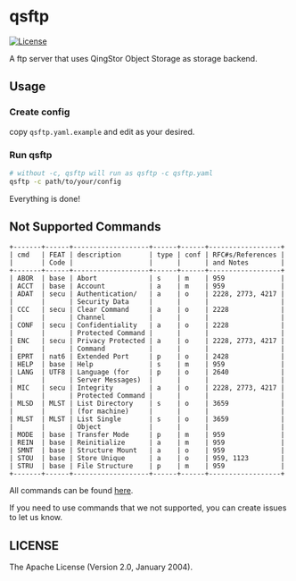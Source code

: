 # qsftp

[![License](http://img.shields.io/badge/license-apache%20v2-blue.svg)](https://github.com/yunify/qsftp/blob/master/LICENSE)

A ftp server that uses QingStor Object Storage as storage backend.

## Usage

### Create config

copy `qsftp.yaml.example` and edit as your desired.

### Run qsftp

```bash
# without -c, qsftp will run as qsftp -c qsftp.yaml
qsftp -c path/to/your/config
```

Everything is done!

## Not Supported Commands

```
+-------+------+-------------------+------+------+------------------+
| cmd   | FEAT | description       | type | conf | RFC#s/References |
|       | Code |                   |      |      | and Notes        |
+-------+------+-------------------+------+------+------------------+
| ABOR  | base | Abort             | s    | m    | 959              |
| ACCT  | base | Account           | a    | m    | 959              |
| ADAT  | secu | Authentication/   | a    | o    | 2228, 2773, 4217 |
|       |      | Security Data     |      |      |                  |
| CCC   | secu | Clear Command     | a    | o    | 2228             |
|       |      | Channel           |      |      |                  |
| CONF  | secu | Confidentiality   | a    | o    | 2228             |
|       |      | Protected Command |      |      |                  |
| ENC   | secu | Privacy Protected | a    | o    | 2228, 2773, 4217 |
|       |      | Command           |      |      |                  |
| EPRT  | nat6 | Extended Port     | p    | o    | 2428             |
| HELP  | base | Help              | s    | m    | 959              |
| LANG  | UTF8 | Language (for     | p    | o    | 2640             |
|       |      | Server Messages)  |      |      |                  |
| MIC   | secu | Integrity         | a    | o    | 2228, 2773, 4217 |
|       |      | Protected Command |      |      |                  |
| MLSD  | MLST | List Directory    | s    | o    | 3659             |
|       |      | (for machine)     |      |      |                  |
| MLST  | MLST | List Single       | s    | o    | 3659             |
|       |      | Object            |      |      |                  |
| MODE  | base | Transfer Mode     | p    | m    | 959              |
| REIN  | base | Reinitialize      | a    | m    | 959              |
| SMNT  | base | Structure Mount   | a    | o    | 959              |
| STOU  | base | Store Unique      | a    | o    | 959, 1123        |
| STRU  | base | File Structure    | p    | m    | 959              |
+-------+------+-------------------+------+------+------------------+
```

All commands can be found [here](https://tools.ietf.org/html/rfc5797).

If you need to use commands that we not supported, you can create issues to let us know.


## LICENSE

The Apache License (Version 2.0, January 2004).
